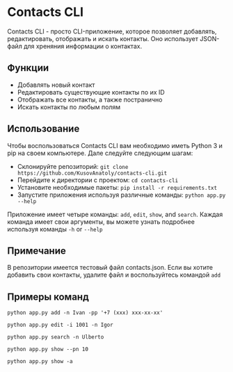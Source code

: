 # Contacts CLI

Contacts CLI - просто CLI-приложение, которое позволяет добавлять, редактировать, отображать и искать контакты. Оно использует JSON-файл для хреняния информации о контактах.

## Функции

- Добавлять новый контакт
- Редактировать существующие контакты по их ID
- Отображать все контакты, а также постранично
- Искать контакты по любым полям

## Использование

Чтобы воспользоваться Contacts CLI вам необходимо иметь Python 3 и pip на своем компьютере. Дале следуйте следующим шагам:

- Склонируйте репозиторий: `git clone https://github.com/KusovAnatoly/contacts-cli.git`
- Перейдите к директории с проектом: `cd contacts-cli`
- Установите необходимые пакеты: `pip install -r requirements.txt`
- Запустите приложения используя различные команды: `python app.py --help`

Приложение имеет четыре команды: `add`, `edit`, `show`, and `search`. Каждая команда имеет свои аргументы, вы можете узнать подробнее используя команды  `-h` or `--help`

## Примечание

В репозитории имеется тестовый файл contacts.json. Если вы хотите добавить свои контакты, удалите файл и воспользуйтесь командой `add`

## Примеры команд

```
python app.py add -n Ivan -pp '+7 (xxx) xxx-xx-xx'
```

```
python app.py edit -i 1001 -n Igor
```

```
python app.py search -n Ulberto
```

```
python app.py show --pn 10
```

```
python app.py show -a
```
